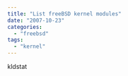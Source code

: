 ```yaml
---
title: "List freeBSD kernel modules"
date: "2007-10-23"
categories: 
  - "freebsd"
tags: 
  - "kernel"
---
```


kldstat
